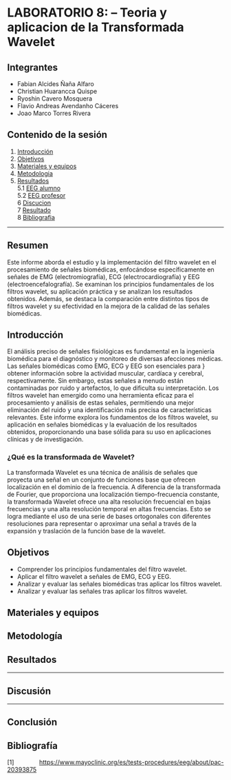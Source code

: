 # LABORATORIO 8: – Teoria y aplicacion de la Transformada Wavelet
## Integrantes
- Fabian Alcides Ñaña Alfaro
- Christian Huarancca Quispe
- Ryoshin Cavero Mosquera
- Flavio Andreas Avendanho Cáceres
- Joao Marco Torres Rivera

## Contenido de la sesión
1. [Introducción](#id1)
2. [Objetivos](#id2)
3. [Materiales y equipos](#id3)
4. [Metodologia](#id4)
5. [Resultados](#id5)  
   5.1 [EEG alumno](#id6)  
   5.2 [EEG profesor ](#id7)  
6 [Discucion](#id8)  
7 [Resultado](#id9)  
8 [Bibliografia](#id10)
***

<p style="text-align: justify;">  

## Resumen 

Este informe aborda el estudio y la implementación del filtro wavelet en el procesamiento de señales biomédicas, 
enfocándose específicamente en señales de EMG (electromiografía), ECG (electrocardiografía) y EEG 
(electroencefalografía). Se examinan los principios fundamentales de los filtros wavelet, su aplicación práctica 
y se analizan los resultados obtenidos. Además, se destaca la comparación entre distintos tipos de filtros wavelet 
y su efectividad en la mejora de la calidad de las señales biomédicas.

## Introducción <a name="id1"></a>

   El análisis preciso de señales fisiológicas es fundamental en la ingeniería biomédica para el diagnóstico y 
   monitoreo de diversas afecciones médicas. Las señales biomédicas como EMG, ECG y EEG son esenciales para }
   obtener información sobre la actividad muscular, cardíaca y cerebral, respectivamente. Sin embargo, estas 
   señales a menudo están contaminadas por ruido y artefactos, lo que dificulta su interpretación. Los filtros 
   wavelet han emergido como una herramienta eficaz para el procesamiento y análisis de estas señales, permitiendo 
   una mejor eliminación del ruido y una identificación más precisa de características relevantes. Este informe 
   explora los fundamentos de los filtros wavelet, su aplicación en señales biomédicas y la evaluación de los 
   resultados obtenidos, proporcionando una base sólida para su uso en aplicaciones clínicas y de investigación.

   ### ¿Qué es la transformada de Wavelet?   
   
   La transformada Wavelet es una técnica de análisis de señales que proyecta una señal en un conjunto de funciones 
   base que ofrecen localización en el dominio de la frecuencia. A diferencia de la transformada de Fourier, que 
   proporciona una localización tiempo-frecuencia constante, la transformada Wavelet ofrece una alta resolución 
   frecuencial en bajas frecuencias y una alta resolución temporal en altas frecuencias. Esto se logra mediante 
   el uso de una serie de bases ortogonales con diferentes resoluciones para representar o aproximar una señal a 
   través de la expansión y traslación de la función base de la wavelet.
 
## Objetivos <a name="id2"></a>
* Comprender los principios fundamentales del filtro wavelet.
* Aplicar el filtro wavelet a señales de EMG, ECG y EEG.
* Analizar y evaluar las señales biomédicas tras aplicar los filtros wavelet.
* Analizar y evaluar las señales tras aplicar los filtros wavelet.

## Materiales y equipos <a name="id3"></a>


## Metodología <a name="id4"></a>


## Resultados <a name="id5"></a>
***


<div align="justify">

## Discusión <a name="id8"></a>
***


## Conclusión <a name="id9"></a>



## Bibliografía<a name="id10"></a>

[1] https://www.mayoclinic.org/es/tests-procedures/eeg/about/pac-20393875


